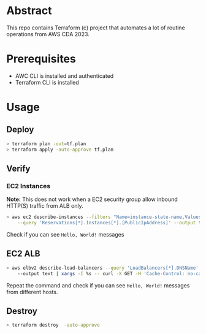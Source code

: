 # Abstract

This repo contains Terraform (c) project that automates a lot of routine operations from AWS CDA 2023.

# Prerequisites

- AWC CLI is installed and authenticated
- Terraform CLI is installed

# Usage 
     
## Deploy
```bash
> terraform plan -out=tf.plan
> terraform apply -auto-approve tf.plan
```

## Verify 

### EC2 Instances

**Note:** This does not work when a EC2 security group allow inbound HTTP(S) traffic from ALB only. 

```bash
> aws ec2 describe-instances --filters "Name=instance-state-name,Values=running" \
    --query 'Reservations[*].Instances[*].[PublicIpAddress]' --output text | xargs -I %s -- curl %s
```
Check if you can see `Hello, World!` messages
   
## EC2 ALB

```bash
> aws elbv2 describe-load-balancers --query 'LoadBalancers[*].DNSName'  
    --output text | xargs -I %s -- curl -X GET -H 'Cache-Control: no-cache, no-store' %s 
```
Repeat the command and check if you can see `Hello, World!` messages from different hosts. 

## Destroy
```bash
> terraform destroy  -auto-approve
```
